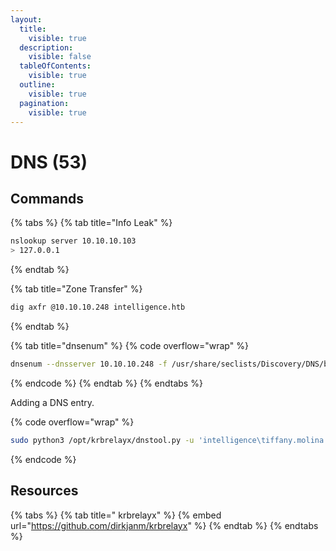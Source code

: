 ```yaml
---
layout:
  title:
    visible: true
  description:
    visible: false
  tableOfContents:
    visible: true
  outline:
    visible: true
  pagination:
    visible: true
---
```


# DNS (53)

## Commands

{% tabs %}
{% tab title="Info Leak" %}
```bash
nslookup server 10.10.10.103
> 127.0.0.1
```
{% endtab %}

{% tab title="Zone Transfer" %}
```bash
dig axfr @10.10.10.248 intelligence.htb
```
{% endtab %}

{% tab title="dnsenum" %}
{% code overflow="wrap" %}
```bash
dnsenum --dnsserver 10.10.10.248 -f /usr/share/seclists/Discovery/DNS/bitquark-subdomains-top100000.txt intelligence.htb
```
{% endcode %}
{% endtab %}
{% endtabs %}

Adding a DNS entry.

{% code overflow="wrap" %}
```bash
sudo python3 /opt/krbrelayx/dnstool.py -u 'intelligence\tiffany.molina' -p $(cat tiffany_pass) -a add -r 'webx7331' -d '10.10.14.121' 10.10.10.248
```
{% endcode %}

## Resources

{% tabs %}
{% tab title=" krbrelayx" %}
{% embed url="https://github.com/dirkjanm/krbrelayx" %}
{% endtab %}
{% endtabs %}
